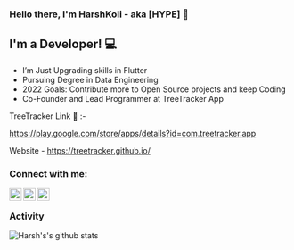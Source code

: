 ### Hello there, I'm HarshKoli - aka [HYPE] 👋

## I'm a  Developer! 💻

- I’m Just Upgrading skills in Flutter
- Pursuing Degree in Data Engineering 
- 2022 Goals: Contribute more to Open Source projects and keep Coding
- Co-Founder and Lead Programmer at TreeTracker App

TreeTracker Link 🌱 :- 

https://play.google.com/store/apps/details?id=com.treetracker.app

Website - https://treetracker.github.io/

### Connect with me:

[<img align="left" alt="codeSTACKr | Twitter" width="22px" src="https://cdn.jsdelivr.net/npm/simple-icons@v3/icons/twitter.svg" />][twitter]
[<img align="left" alt="codeSTACKr | LinkedIn" width="22px" src="https://cdn.jsdelivr.net/npm/simple-icons@v3/icons/linkedin.svg" />][linkedin]
[<img align="left" alt="codeSTACKr | Instagram" width="22px" src="https://cdn.jsdelivr.net/npm/simple-icons@v3/icons/instagram.svg" />][instagram]

<br />

[twitter]: https://twitter.com/harshkoli997
[instagram]: https://www.instagram.com/harshkoli997/?hl=en
[linkedin]: https://www.linkedin.com/in/harshkoli997/

### Activity

![Harsh's's github stats](https://github-readme-stats.vercel.app/api?username=harshkoli201&show_icons=true&hide_border=true&theme=dark)
